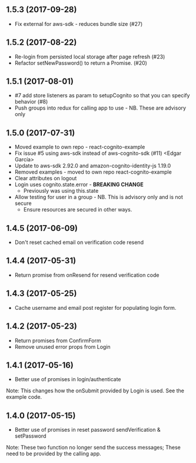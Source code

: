 ## 1.5.3 (2017-09-28)

- Fix external for aws-sdk - reduces bundle size (#27)

## 1.5.2 (2017-08-22)

- Re-login from persisted local storage after page refresh (#23)
- Refactor setNewPassword() to return a Promise. (#20) <tcchau>

## 1.5.1 (2017-08-01)

- #7 add store listeners as param to setupCognito so that you can specify behavior (#8) <Kevin Brown>
- Push groups into redux for calling app to use - NB. These are advisory only 

## 1.5.0 (2017-07-31)

- Moved example to own repo - react-cognito-example
- Fix issue #5 using aws-sdk instead of aws-cognito-sdk (#11) <Edgar García>
- Update to aws-sdk 2.92.0 and amazon-cognito-identity-js 1.19.0
- Removed examples - moved to own repo react-cognito-example
- Clear attributes on logout
- Login uses cognito.state.error - **BREAKING CHANGE**
  - Previously was using this.state
- Allow testing for user in a group - NB. This is advisory only and is not secure
  - Ensure resources are secured in other ways.

## 1.4.5 (2017-06-09)

- Don't reset cached email on verification code resend

## 1.4.4 (2017-05-31)

- Return promise from onResend for resend verification code

## 1.4.3 (2017-05-25)

- Cache username and email post register for populating login form.

## 1.4.2 (2017-05-23)

- Return promises from ConfirmForm
- Remove unused error props from Login

## 1.4.1 (2017-05-16)

- Better use of promises in login/authenticate

Note: This changes how the onSubmit provided by Login is used. See the example code.

## 1.4.0 (2017-05-15)

- Better use of promises in reset password sendVerification & setPassword

Note: These two function no longer send the success messages;
These need to be provided by the calling app.
